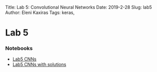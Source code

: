 Title: Lab 5: Convolutional Neural Networks
Date: 2019-2-28
Slug: lab5
Author: Eleni Kaxiras
Tags: keras, 


# Lab 5

### Notebooks
 - [Lab5 CNNs]({filename}cs109b_lab5_cnn.ipynb)
 - [Lab5 CNNs with solutions]({filename}cs109b_lab5_cnn_solutions.ipynb)


